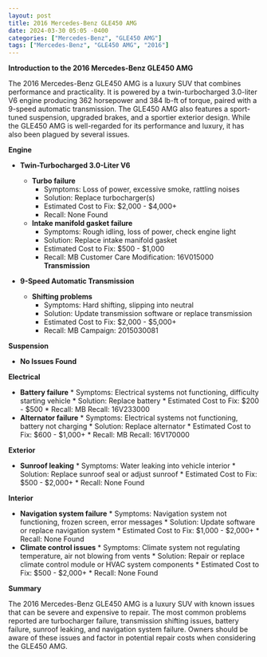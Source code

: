 ```yaml
---
layout: post
title: 2016 Mercedes-Benz GLE450 AMG
date: 2024-03-30 05:05 -0400
categories: ["Mercedes-Benz", "GLE450 AMG"]
tags: ["Mercedes-Benz", "GLE450 AMG", "2016"]
---
```

**Introduction to the 2016 Mercedes-Benz GLE450 AMG**

The 2016 Mercedes-Benz GLE450 AMG is a luxury SUV that combines performance and practicality. It is powered by a twin-turbocharged 3.0-liter V6 engine producing 362 horsepower and 384 lb-ft of torque, paired with a 9-speed automatic transmission. The GLE450 AMG also features a sport-tuned suspension, upgraded brakes, and a sportier exterior design. While the GLE450 AMG is well-regarded for its performance and luxury, it has also been plagued by several issues.

**Engine**

* **Twin-Turbocharged 3.0-Liter V6**
    * **Turbo failure**
        * Symptoms: Loss of power, excessive smoke, rattling noises
        * Solution: Replace turbocharger(s)
        * Estimated Cost to Fix: $2,000 - $4,000+
        * Recall: None Found
    * **Intake manifold gasket failure**
        * Symptoms: Rough idling, loss of power, check engine light
        * Solution: Replace intake manifold gasket
        * Estimated Cost to Fix: $500 - $1,000
        * Recall: MB Customer Care Modification: 16V015000
**Transmission**

* **9-Speed Automatic Transmission**
    * **Shifting problems**
        * Symptoms: Hard shifting, slipping into neutral
        * Solution: Update transmission software or replace transmission
        * Estimated Cost to Fix: $2,000 - $5,000+
        * Recall: MB Campaign: 2015030081

**Suspension**

* **No Issues Found**

**Electrical**

* **Battery failure**
        * Symptoms: Electrical systems not functioning, difficulty starting vehicle
        * Solution: Replace battery
        * Estimated Cost to Fix: $200 - $500
        * Recall: MB Recall: 16V233000
* **Alternator failure**
        * Symptoms: Electrical systems not functioning, battery not charging
        * Solution: Replace alternator
        * Estimated Cost to Fix: $600 - $1,000+
        * Recall: MB Recall: 16V170000

**Exterior**

* **Sunroof leaking**
        * Symptoms: Water leaking into vehicle interior
        * Solution: Replace sunroof seal or adjust sunroof
        * Estimated Cost to Fix: $500 - $2,000+
        * Recall: None Found

**Interior**

* **Navigation system failure**
        * Symptoms: Navigation system not functioning, frozen screen, error messages
        * Solution: Update software or replace navigation system
        * Estimated Cost to Fix: $1,000 - $2,000+
        * Recall: None Found
* **Climate control issues**
        * Symptoms: Climate system not regulating temperature, air not blowing from vents
        * Solution: Repair or replace climate control module or HVAC system components
        * Estimated Cost to Fix: $500 - $2,000+
        * Recall: None Found

**Summary**

The 2016 Mercedes-Benz GLE450 AMG is a luxury SUV with known issues that can be severe and expensive to repair. The most common problems reported are turbocharger failure, transmission shifting issues, battery failure, sunroof leaking, and navigation system failure. Owners should be aware of these issues and factor in potential repair costs when considering the GLE450 AMG.
